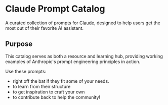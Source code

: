 # Claude Prompt Catalog

A curated collection of prompts for [Claude](https://claude.ai/), designed to help users get the most out of their favorite AI assistant.

## Purpose
This catalog serves as both a resource and learning hub, providing working examples of Anthropic's prompt engineering principles in action.

Use these prompts:
- right off the bat if they fit some of your needs.
- to learn from their structure
- to get inspiration to craft your own
- to contribute back to help the community!